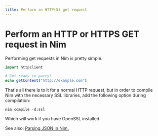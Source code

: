 ```yaml
---
title: Perform an HTTP(S) get request
---
```


# Perform an HTTP or HTTPS GET request in Nim

Performing get requests in Nim is pretty simple.

```nim
import httpclient

# Get ready to party!
echo getContent("http://example.com")
```

That's all there is to it for a normal HTTP request, but in order to compile Nim with the necessary SSL libraries, add the following option during compilation:

`nim compile -d:ssl`

Which will work if you have OpenSSL installed.

See also: [Parsing JSON in Nim.](/answers/parse_json)
